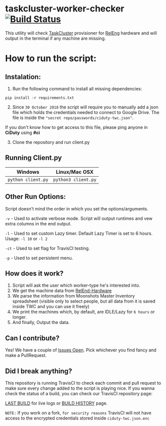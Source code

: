 # taskcluster-worker-checker [![Build Status](https://travis-ci.com/Akhliskun/taskcluster-worker-checker.svg?branch=master)](https://travis-ci.com/Akhliskun/taskcluster-worker-checker)

This utility will check [TaskCluster](https://github.com/taskcluster) provisioner for [RelEng](https://github.com/mozilla-releng) hardware and will output in the terminal if any machine are missing.

# How to run the script:
## Instalation:
1) Run the following command to install all missing dependencies:

`pip install -r requirements.txt`

2) Since `30 October 2018` the script will require you to manually add a json file which holds the credentials needed to connect to Google Drive.
The file is inside the `"secret repo/passwords/ciduty-twc.json"`.

If you don't know how to get access to this file, please ping anyone in **CiDuty** using **#ci**

3) Clone the repository and run client.py

## Running Client.py
| Windows                         | Linux/Mac OSX                  |   
| --------------------------------|--------------------------------|
|           `python client.py`    | `python3 client.py`            |


## Other Run Options:
Script doesn't mind the order in which you set the options/arguments.

`-v`  - Used to activate verbose mode. Script will output runtimes and vew extra columns in the end output.

`-l`  - Used to set custom Lazy timer. Default Lazy Timer is set to 6 hours. Usage: `-l 10` or `-l 2`

`-ct` - Used to set flag for TravisCI testing.

`-p`  - Used to set persistent menu.

## How does it work?
1) Script will ask the user which worker-type he's interested into.
2) We get the machine data from [RelEnd-Hardware](https://releng-hardware.herokuapp.com/machines)
3) We parse the information from Moonshots Master Inventory spreadsheet (visible only to select people, but all data from it is saved inside TWC and you can use it freely)
4) We print the machines which, by default, are IDLE/Lazy for `6 hours` or longer.
5) And finally, Output the data.

## Can I contribute?
Yes! We have a couple of [Issues Open](https://github.com/Akhliskun/taskcluster-worker-checker/issues).
Pick whichever you find fancy and make a PullRequest.

## Did I break anything?
This repository is running TravisCI to check each commit and pull request to make sure every change added to the script is playing nice. If you wanna check the status of a build, you can check our TravisCI repository page:

[LAST BUILD](https://travis-ci.com/Akhliskun/taskcluster-worker-checker) for live logs or [BUILD HISTORY](https://travis-ci.com/Akhliskun/taskcluster-worker-checker/builds) page.

`NOTE:` If you work on a fork, `for security reasons` TravisCI will not have access to the encrypted credentials stored inside `ciduty-twc.json.enc`
